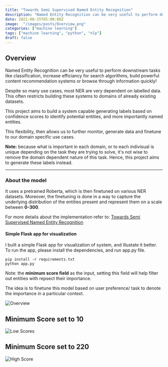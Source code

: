 ```yaml
---
title: "Towards Semi Supervised Named Entity Recognition"
description: "Named Entity Recognition can be very useful to perform downstream tasks like classification, increase efficiancy for search algorithms, build powerful content recommendation systems or browse through information quickly!"
date: 2021-08-25T05:00:00Z
image:  "/images/posts/Overview.png"
categories: ["machine learning"]
tags: ["machine learning", "python", "nlp"]
draft: false
---
```


## Overview

Named Entity Recognition can be very useful to perform downstream tasks like classification, increase efficiancy for search algorithms, build powerful content recommendation systems or browse through information quickly!

Despite so many use cases, most NER are very dependent on labelled data. This often restricts building these systems to domains of already existing datasets.

This project aims to build a system capable generating labels based on confidence scores to identify potential entities, and more importantly named entities. 

This flexibility, then allows us to further monitor, generate data and finetune to our domain specific use cases. 

**Note:** because what is important in each domain, or to each indivisual is unique depending on the task they are trying to solve, it's not wise to remove the domain dependent nature of this task. Hence, this project aims to generate these labels instead.

---

### About the model

It uses a pretrained Roberta, which is then finetuned on various NER datasets. Moreover, the finetuning is done in a way to capture the underlying distribution of the entities present and represent them on a scale between **0-300**.

For more details about the implementation refer to: [Towards Semi Supervised Named Entity Recognition](https://github.com/TGDivy/Towards-unlabelled-Entity-Detection)

#### Simple Flask app for visualization

I built a simple Flask app for visualization of system, and illustate it better. To run the app, please install the dependencies, and run app.py file.

```
pip install -r requirements.txt 
python app.py
```

Note: the **minimum score field** as the input, setting this field will help filter out entities with repsect their importance.

The idea is to finetune this model based on user preference/ task to denote the importance in a particular context.

![Overview](https://github.com/TGDivy/OldPortfolio/blob/main/images/important_words/Overview.png)

## Minimum Score set to 10

![Low Scores](https://github.com/TGDivy/OldPortfolio/blob/main/images/important_words/LowScore.png)

## Minimum Score set to 220

![High Score](https://github.com/TGDivy/OldPortfolio/blob/main/images/important_words/HighScore.png)